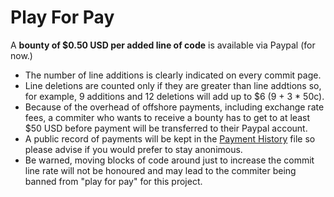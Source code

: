 # Play For Pay

A **bounty of $0.50 USD per added line of code** is available via Paypal (for now.)

- The number of line additions is clearly indicated on every commit page.
- Line deletions are counted only if they are greater than line addtions so, for example, 9 additions and 12 deletions will add up to $6 (9 + 3 * 50c).
- Because of the overhead of offshore payments, including exchange rate fees, a commiter who wants to receive a bounty has to get to at least $50 USD before payment will be transferred to their Paypal account.
- A public record of payments will be kept in the [Payment History] file so please advise if you would prefer to stay anonimous.
- Be warned, moving blocks of code around just to increase the commit line rate will not be honoured and may lead to the commiter being banned from "play for pay" for this project.

[Payment History]: https://github.com/netserva/doc/edit/master/docs/payment_history.md
